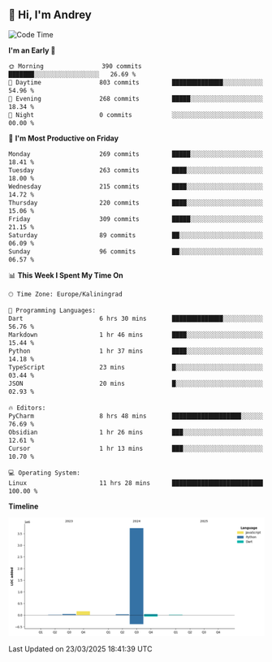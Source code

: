 ## 👋 Hi, I'm Andrey

<!--START_SECTION:waka-->
![Code Time](http://img.shields.io/badge/Code%20Time-857%20hrs%2041%20mins-blue)

**I'm an Early 🐤** 

```text
🌞 Morning                390 commits         ███████░░░░░░░░░░░░░░░░░░   26.69 % 
🌆 Daytime                803 commits         ██████████████░░░░░░░░░░░   54.96 % 
🌃 Evening                268 commits         █████░░░░░░░░░░░░░░░░░░░░   18.34 % 
🌙 Night                  0 commits           ░░░░░░░░░░░░░░░░░░░░░░░░░   00.00 % 
```
📅 **I'm Most Productive on Friday** 

```text
Monday                   269 commits         █████░░░░░░░░░░░░░░░░░░░░   18.41 % 
Tuesday                  263 commits         ████░░░░░░░░░░░░░░░░░░░░░   18.00 % 
Wednesday                215 commits         ████░░░░░░░░░░░░░░░░░░░░░   14.72 % 
Thursday                 220 commits         ████░░░░░░░░░░░░░░░░░░░░░   15.06 % 
Friday                   309 commits         █████░░░░░░░░░░░░░░░░░░░░   21.15 % 
Saturday                 89 commits          ██░░░░░░░░░░░░░░░░░░░░░░░   06.09 % 
Sunday                   96 commits          ██░░░░░░░░░░░░░░░░░░░░░░░   06.57 % 
```


📊 **This Week I Spent My Time On** 

```text
🕑︎ Time Zone: Europe/Kaliningrad

💬 Programming Languages: 
Dart                     6 hrs 30 mins       ██████████████░░░░░░░░░░░   56.76 % 
Markdown                 1 hr 46 mins        ████░░░░░░░░░░░░░░░░░░░░░   15.44 % 
Python                   1 hr 37 mins        ████░░░░░░░░░░░░░░░░░░░░░   14.18 % 
TypeScript               23 mins             █░░░░░░░░░░░░░░░░░░░░░░░░   03.44 % 
JSON                     20 mins             █░░░░░░░░░░░░░░░░░░░░░░░░   02.93 % 

🔥 Editors: 
PyCharm                  8 hrs 48 mins       ███████████████████░░░░░░   76.69 % 
Obsidian                 1 hr 26 mins        ███░░░░░░░░░░░░░░░░░░░░░░   12.61 % 
Cursor                   1 hr 13 mins        ███░░░░░░░░░░░░░░░░░░░░░░   10.70 % 

💻 Operating System: 
Linux                    11 hrs 28 mins      █████████████████████████   100.00 % 
```

**Timeline**

![Lines of Code chart](https://raw.githubusercontent.com/Mist3s/Mist3s/main/assets/bar_graph.png)


 Last Updated on 23/03/2025 18:41:39 UTC
<!--END_SECTION:waka-->

